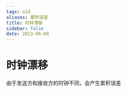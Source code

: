 ```yaml
---
tags: old
aliases: 累积误差
title: 时钟漂移
sidebar: false
date: 2023-06-08
---
```

# 时钟漂移

由于发送方和接收方的时钟不同，会产生累积误差